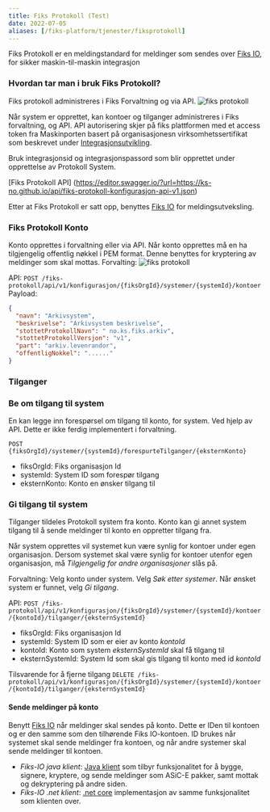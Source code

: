 ```yaml
---
title: Fiks Protokoll (Test)
date: 2022-07-05
aliases: [/fiks-platform/tjenester/fiksprotokoll]
---
```


Fiks Protokoll er en meldingstandard for meldinger som sendes over [Fiks IO](https://ks-no.github.io/fiks-plattform/tjenester/fiksprotokoll/fiksio), for sikker maskin-til-maskin integrasjon

### Hvordan tar man i bruk Fiks Protokoll?
Fiks protokoll administreres i Fiks Forvaltning og via API.
![fiks protokoll](https://ks-no.github.io/fiks-plattform/images/forvaltning-protokoll-system-create.png "Opprett system")

Når system er opprettet, kan kontoer og tilganger administreres i Fiks forvaltning, og API.
API autorisering skjer på fiks plattformen med et access token fra Maskinporten basert på organisasjonesn virksomhetssertifikat som beskrevet under [Integrasjonsutvikling](https://ks-no.github.io/fiks-plattform/integrasjoner/).

Bruk integrasjonsid og integrasjonspassord som blir opprettet under opprettelse av Protokoll System.

[Fiks Protokoll API] (https://editor.swagger.io/?url=https://ks-no.github.io/api/fiks-protokoll-konfigurasjon-api-v1.json)

Etter at Fiks Protokoll er satt opp, benyttes [Fiks IO](https://ks-no.github.io/fiks-plattform/tjenester/fiksprotokoll/fiksio) for meldingsutveksling.

### Fiks Protokoll Konto
Konto opprettes i forvaltning eller via API.
Når konto opprettes må en ha tilgjengelig offentlig nøkkel i PEM format. Denne benyttes for kryptering av meldinger som skal mottas.
Forvalting:
![fiks protokoll](https://ks-no.github.io/fiks-plattform/images/forvaltning-protokoll-system-create.png "Opprett system")

API:
`POST /fiks-protokoll/api/v1/konfigurasjon/{fiksOrgId}/systemer/{systemId}/kontoer`
Payload:
```json
{
  "navn": "Arkivsystem",
  "beskrivelse": "Arkivsystem beskrivelse",
  "stottetProtokollNavn": "	no.ks.fiks.arkiv",
  "stottetProtokollVersjon": "v1",
  "part": "arkiv.levenrandor",
  "offentligNokkel": "......"
}
```

### Tilganger

### Be om tilgang til system
En kan legge inn forespørsel om tilgang til konto, for system. Ved hjelp av API. Dette er ikke ferdig implementert i forvaltning.

`POST {fiksOrgId}/systemer/{systemId}/forespurteTilganger/{eksternKonto}`
- fiksOrgId: Fiks organisasjon Id
- systemId: System ID som forespør tilgang
- eksternKonto: Konto en ønsker tilgang til


### Gi tilgang til system
Tilganger tildeles Protokoll system fra konto. Konto kan gi annet system tilgang til å sende meldinger til konto en oppretter tilgang fra. 

Når system opprettes vil systemet kun være synlig for kontoer under egen organisasjon. Dersom systemet skal være synlig for kontoer utenfor egen organisasjon, må _Tilgjengelig for andre organisasjoner_ slås på.

Forvaltning:
Velg konto under system. Velg _Søk etter systemer_. Når ønsket system er funnet, velg _Gi tilgang_.

API:
`POST /fiks-protokoll/api/v1/konfigurasjon/{fiksOrgId}/systemer/{systemId}/kontoer/{kontoId}/tilganger/{eksternSystemId}`
- fiksOrgId: Fiks organisasjon Id
- systemId: System ID som er eier av konto _kontoId_
- kontoId: Konto som system _eksternSystemId_ skal få tilgang til
- eksternSystemId: System Id som skal gis tilgang til konto med id _kontoId_

Tilsvarende for å fjerne tilgang
`DELETE /fiks-protokoll/api/v1/konfigurasjon/{fiksOrgId}/systemer/{systemId}/kontoer/{kontoId}/tilganger/{eksternSystemId}`

#### Sende meldinger på konto 
Benytt [Fiks IO](https://ks-no.github.io/fiks-plattform/tjenester/fiksprotokoll/fiksio) når meldinger skal sendes på konto.
Dette er IDen til kontoen og er den samme som den tilhørende Fiks IO-kontoen. ID brukes når systemet skal sende meldinger fra kontoen, og når andre systemer skal sende meldinger til kontoen.

* _Fiks-IO java klient_: [Java klient](https://github.com/ks-no/fiks-io-klient-java) som tilbyr funksjonalitet for å bygge, signere, kryptere, og sende meldinger som ASiC-E pakker, samt mottak og dekryptering på andre siden.
* _Fiks-IO .net klient_: [.net core](https://github.com/ks-no/fiks-io-client-dotnet) implementasjon av samme funksjonalitet som klienten over.

